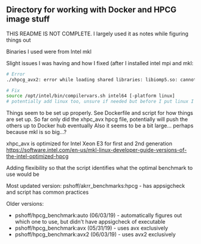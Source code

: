 ## Directory for working with Docker and HPCG image stuff
THIS README IS NOT COMPLETE. I largely used it as notes while figuring things out


Binaries I used were from Intel mkl

Slight issues I was having and how I fixed (after I installed intel mpi and mkl:

```bash
# Error
./xhpcg_avx2: error while loading shared libraries: libiomp5.so: cannot open shared object file: No such file or directory

# Fix
source /opt/intel/bin/compilervars.sh intel64 [-platform linux]
# potentially add linux too, unsure if needed but before I put linux I was getting another error
```

Things seem to be set up properly.
See Dockerfile and script for how things are set up.
So far only did the xhpc_avx hpcg file, potentially will push the others up to Docker hub eventually
Also it seems to be a bit large... perhaps because mkl is so big...?

xhpc_avx is optimized for Intel Xeon E3 for first and 2nd generation 
https://software.intel.com/en-us/mkl-linux-developer-guide-versions-of-the-intel-optimized-hpcg

Adding flexibility so that the script identifies what the optimal benchmark to use would be


Most updated version: pshoff/akrr_benchmarks:hpcg - has appsigcheck and script has common practices

Older versions:
- pshoff/hpcg_benchmark:auto (06/03/19) - automatically figures out which one to use, but didn't have appsigcheck of executable
- pshoff/hpcg_benchmark:avx (05/31/19) - uses avx exclusively
- pshoff/hpcg_benchmark:avx2 (06/03/19) - uses avx2 exclusively








